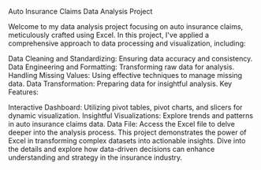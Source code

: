 Auto Insurance Claims Data Analysis Project

Welcome to my data analysis project focusing on auto insurance claims, meticulously crafted using Excel. In this project, I've applied a comprehensive approach to data processing and visualization, including:

Data Cleaning and Standardizing: Ensuring data accuracy and consistency.
Data Engineering and Formatting: Transforming raw data for analysis.
Handling Missing Values: Using effective techniques to manage missing data.
Data Transformation: Preparing data for insightful analysis.
Key Features:

Interactive Dashboard: Utilizing pivot tables, pivot charts, and slicers for dynamic visualization.
Insightful Visualizations: Explore trends and patterns in auto insurance claims data.
Data File: Access the Excel file to delve deeper into the analysis process.
This project demonstrates the power of Excel in transforming complex datasets into actionable insights. Dive into the details and explore how data-driven decisions can enhance understanding and strategy in the insurance industry.
